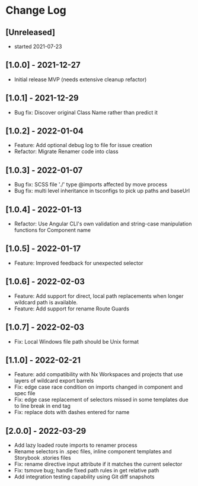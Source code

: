 # Change Log

## [Unreleased]

- started 2021-07-23

## [1.0.0] - 2021-12-27

- Initial release
  MVP (needs extensive cleanup refactor)

## [1.0.1] - 2021-12-29

- Bug fix: Discover original Class Name rather than predict it

## [1.0.2] - 2022-01-04

- Feature: Add optional debug log to file for issue creation
- Refactor: Migrate Renamer code into class

## [1.0.3] - 2022-01-07

- Bug fix: SCSS file './' type @imports affected by move process
- Bug fix: multi level inheritance in tsconfigs to pick up paths and baseUrl

## [1.0.4] - 2022-01-13

- Refactor: Use Angular CLI's own validation and string-case manipulation functions for Component name

## [1.0.5] - 2022-01-17

- Feature: Improved feedback for unexpected selector

## [1.0.6] - 2022-02-03

- Feature: Add support for direct, local path replacements when longer wildcard path is available.
- Feature: Add support for rename Route Guards

## [1.0.7] - 2022-02-03

- Fix: Local Windows file path should be Unix format

## [1.1.0] - 2022-02-21

- Feature: add compatibility with Nx Workspaces and projects that use layers of wildcard export barrels
- Fix: edge case race condition on imports changed in component and spec file
- Fix: edge case replacement of selectors missed in some templates due to line break in end tag
- Fix: replace dots with dashes entered for name

## [2.0.0] - 2022-03-29

- Add lazy loaded route imports to renamer process
- Rename selectors in .spec files, inline component templates and Storybook .stories files
- Fix: rename directive input attribute if it matches the current selector
- Fix: tsmove bug; handle fixed path rules in get relative path
- Add integration testing capability using Git diff snapshots

